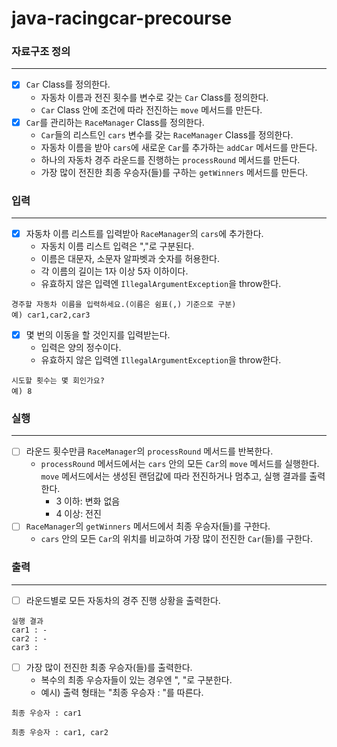 # java-racingcar-precourse

### 자료구조 정의

---

- [x] `Car` Class를 정의한다.
  - 자동차 이름과 전진 횟수를 변수로 갖는 `Car` Class를 정의한다.
  - `Car` Class 안에 조건에 따라 전진하는 `move` 메서드를 만든다.
- [x] `Car`를 관리하는 `RaceManager` Class를 정의한다.
  - `Car`들의 리스트인 `cars` 변수를 갖는 `RaceManager` Class를 정의한다.
  - 자동차 이름을 받아 `cars`에 새로운 `Car`를 추가하는 `addCar` 메서드를 만든다.
  - 하나의 자동차 경주 라운드를 진행하는 `processRound` 메서드를 만든다.
  - 가장 많이 전진한 최종 우승자(들)를 구하는 `getWinners` 메서드를 만든다.

### 입력

---

- [x] 자동차 이름 리스트를 입력받아 `RaceManager`의 `cars`에 추가한다.
  - 자동치 이름 리스트 입력은 ","로 구분된다. 
  - 이름은 대문자, 소문자 알파벳과 숫자를 허용한다.
  - 각 이름의 길이는 1자 이상 5자 이하이다. 
  - 유효하지 않은 입력엔 `IllegalArgumentException`을 throw한다.
```
경주할 자동차 이름을 입력하세요.(이름은 쉼표(,) 기준으로 구분)
예) car1,car2,car3
```

- [x] 몇 번의 이동을 할 것인지를 입력받는다.
    - 입력은 양의 정수이다. 
    - 유효하지 않은 입력엔 `IllegalArgumentException`을 throw한다.
```
시도할 횟수는 몇 회인가요?
예) 8
```

### 실행

---

- [ ] 라운드 횟수만큼 `RaceManager`의 `processRound` 메서드를 반복한다.
    - `processRound` 메서드에서는 `cars` 안의 모든 `Car`의 `move` 메서드를 실행한다. `move` 메서드에서는 생성된 랜덤값에 따라 전진하거나 멈추고, 실행 결과를 출력한다.
        - 3 이하: 변화 없음
        - 4 이상: 전진
- [ ] `RaceManager`의 `getWinners` 메서드에서 최종 우승자(들)를 구한다.
  - `cars` 안의 모든 `Car`의 위치를 비교하여 가장 많이 전진한 `Car`(들)를 구한다.

### 출력

---

- [ ] 라운드별로 모든 자동차의 경주 진행 상황을 출력한다.
```
실행 결과
car1 : -
car2 : -
car3 :
```

- [ ] 가장 많이 전진한 최종 우승자(들)를 출력한다.
    - 복수의 최종 우승자들이 있는 경우엔 ", "로 구분한다.
    - 예시) 출력 형태는 "최종 우승자 : "를 따른다.
```
최종 우승자 : car1
```
```
최종 우승자 : car1, car2
```
